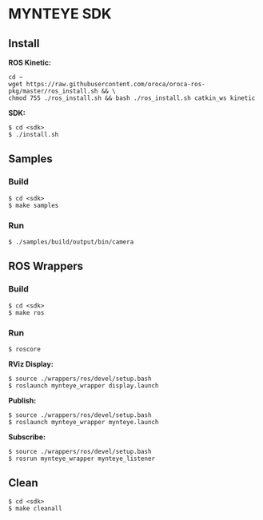 
# MYNTEYE SDK

## Install

**ROS Kinetic:**

```
cd ~
wget https://raw.githubusercontent.com/oroca/oroca-ros-pkg/master/ros_install.sh && \
chmod 755 ./ros_install.sh && bash ./ros_install.sh catkin_ws kinetic
```

**SDK:**

```
$ cd <sdk>
$ ./install.sh
```

## Samples

### Build

```
$ cd <sdk>
$ make samples
```

### Run

```
$ ./samples/build/output/bin/camera
```

## ROS Wrappers

### Build

```
$ cd <sdk>
$ make ros
```

### Run

```
$ roscore
```

**RViz Display:**

```
$ source ./wrappers/ros/devel/setup.bash
$ roslaunch mynteye_wrapper display.launch
```

**Publish:**

```
$ source ./wrappers/ros/devel/setup.bash
$ roslaunch mynteye_wrapper mynteye.launch
```

**Subscribe:**

```
$ source ./wrappers/ros/devel/setup.bash
$ rosrun mynteye_wrapper mynteye_listener
```

## Clean

```
$ cd <sdk>
$ make cleanall
```
